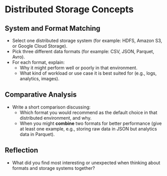 # Distributed Storage Concepts

## System and Format Matching

- Select one distributed storage system (for example: HDFS, Amazon S3, or Google Cloud Storage).
- Pick three different data formats (for example: CSV, JSON, Parquet, Avro).
- For each format, explain:
  - Why it might perform well or poorly in that environment.
  - What kind of workload or use case it is best suited for (e.g., logs, analytics, images).

## Comparative Analysis

- Write a short comparison discussing:
  - Which format you would recommend as the default choice in that distributed environment, and why.
  - When you might **combine** two formats for better performance (give at least one example, e.g., storing raw data in JSON but analytics data in Parquet).

## Reflection

- What did you find most interesting or unexpected when thinking about formats and storage systems together?
